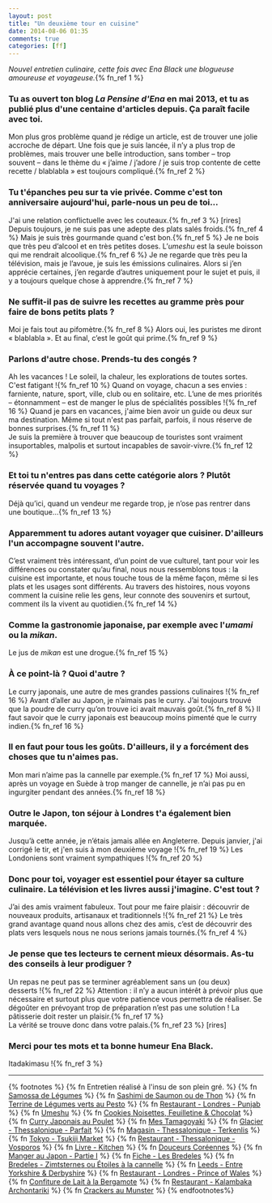 ```yaml
---
layout: post
title: "Un deuxième tour en cuisine"
date: 2014-08-06 01:35
comments: true
categories: [ff]
---
```

_Nouvel entretien culinaire, cette fois avec Ena Black une blogueuse amoureuse et voyageuse._{% fn_ref 1 %}
<!--more-->

### Tu as ouvert ton blog _La Pensine d'Ena_ en mai 2013, et tu as publié plus d'une centaine d'articles depuis. Ça paraît facile avec toi.

Mon plus gros problème quand je rédige un article, est de trouver une jolie accroche de départ. Une fois que je suis lancée, il n’y a plus trop de problèmes, mais trouver une belle introduction, sans tomber –&nbsp;trop souvent&nbsp;– dans le thème du «&nbsp;j’aime / j’adore / je suis trop contente de cette recette / blablabla&nbsp;» est toujours compliqué.{% fn_ref 2 %}

### Tu t'épanches peu sur ta vie privée. Comme c'est ton anniversaire aujourd'hui, parle-nous un peu de toi…

J'ai une relation conflictuelle avec les couteaux.{% fn_ref 3 %} [rires]  
Depuis toujours, je ne suis pas une adepte des plats salés froids.{% fn_ref 4 %}
Mais je suis très gourmande quand c'est bon.{% fn_ref 5 %}
Je ne bois que très peu d’alcool et en très petites doses. L’_umeshu_ est la seule boisson qui me rendrait alcoolique.{% fn_ref 6 %}
Je ne regarde que très peu la télévision, mais je l’avoue, je suis les émissions culinaires. Alors si j’en apprécie certaines, j’en regarde d’autres uniquement pour le sujet et puis, il y a toujours quelque chose à apprendre.{% fn_ref 7 %}

### Ne suffit-il pas de suivre les recettes au gramme près pour faire de bons petits plats&nbsp;?

Moi je fais tout au pifomètre.{% fn_ref 8 %}
Alors oui, les puristes me diront «&nbsp;blablabla&nbsp;».
Et au final, c’est le goût qui prime.{% fn_ref 9 %}

### Parlons d'autre chose. Prends-tu des congés&nbsp;?

Ah les vacances&nbsp;! Le soleil, la chaleur, les explorations de toutes sortes. C'est fatigant&nbsp;!{% fn_ref 10 %}
Quand on voyage, chacun a ses envies&nbsp;: farniente, nature, sport, ville, club ou en solitaire, etc. L’une de mes priorités –&nbsp;étonnamment&nbsp;– est de manger le plus de spécialités possibles&nbsp;!{% fn_ref 16 %}
Quand je pars en vacances, j'aime bien avoir un guide ou deux sur ma destination. Même si tout n'est pas parfait, parfois, il nous réserve de bonnes surprises.{% fn_ref 11 %}  
Je suis la première à trouver que beaucoup de touristes sont vraiment insuportables, malpolis et surtout incapables de savoir-vivre.{% fn_ref 12 %}

### Et toi tu n'entres pas dans cette catégorie alors&nbsp;? Plutôt réservée quand tu voyages&nbsp;?

Déjà qu’ici, quand un vendeur me regarde trop, je n’ose pas rentrer dans une boutique…{% fn_ref 13 %}

### Apparemment tu adores autant voyager que cuisiner. D'ailleurs l'un accompagne souvent l'autre.

C’est vraiment très intéressant, d’un point de vue culturel, tant pour voir les différences ou constater qu’au final, nous nous ressemblons tous&nbsp;: la cuisine est importante, et nous touche tous de la même façon, même si les plats et les usages sont différents. Au travers des histoires, nous voyons comment la cuisine relie les gens, leur connote des souvenirs et surtout, comment ils la vivent au quotidien.{% fn_ref 14 %}

### Comme la gastronomie japonaise, par exemple avec l'_umami_ ou la _mikan_.

Le jus de _mikan_ est une drogue.{% fn_ref 15 %}

### À ce point-là&nbsp;? Quoi d'autre&nbsp;?

Le curry japonais, une autre de mes grandes passions culinaires&nbsp;!{% fn_ref 16 %}
Avant d’aller au Japon, je n’aimais pas le curry. J’ai toujours trouvé que la poudre de curry qu’on trouve ici avait mauvais goût.{% fn_ref 8 %}
Il faut savoir que le curry japonais est beaucoup moins pimenté que le curry indien.{% fn_ref 16 %}

### Il en faut pour tous les goûts. D'ailleurs, il y a forcément des choses que tu n'aimes pas.

Mon mari n’aime pas la cannelle par exemple.{% fn_ref 17 %}
Moi aussi, après un voyage en Suède à trop manger de cannelle, je n’ai pas pu en ingurgiter pendant des années.{% fn_ref 18 %}

### Outre le Japon, ton séjour à Londres t'a également bien marquée.

Jusqu’à cette année, je n’étais jamais allée en Angleterre. Depuis janvier, j'ai corrigé le tir, et j'en suis à mon deuxième voyage&nbsp;!{% fn_ref 19 %}
Les Londoniens sont vraiment sympathiques&nbsp;!{% fn_ref 20 %}

### Donc pour toi, voyager est essentiel pour étayer sa culture culinaire. La télévision et les livres aussi j'imagine. C'est tout&nbsp;?

J’ai des amis vraiment fabuleux.
Tout pour me faire plaisir&nbsp;: découvrir de nouveaux produits, artisanaux et traditionnels&nbsp;!{% fn_ref 21 %}
Le très grand avantage quand nous allons chez des amis, c’est de découvrir des plats vers lesquels nous ne nous serions jamais tournés.{% fn_ref 4 %}

### Je pense que tes lecteurs te cernent mieux désormais. As-tu des conseils à leur prodiguer&nbsp;?

Un repas ne peut pas se terminer agréablement sans un (ou deux) desserts&nbsp;!{% fn_ref 22 %}
Attention&nbsp;: il n’y a aucun intérêt à prévoir plus que nécessaire et surtout plus que votre patience vous permettra de réaliser. Se dégoûter en prévoyant trop de préparation n’est pas une solution&nbsp;! La pâtisserie doit rester un plaisir.{% fn_ref 17 %}  
La vérité se trouve donc dans votre palais.{% fn_ref 23 %} [rires]

### Merci pour tes mots et ta bonne humeur Ena Black.

Itadakimasu&nbsp;!{% fn_ref 3 %}

***

{% footnotes %}
  {% fn Entretien réalisé à l'insu de son plein gré. %}
  {% fn <a href="http://www.la-pensine-ena.com/index.php/12-nourriture/amuse-bouche/42-samoussa-de-legumes">Samossa de Légumes</a> %}
  {% fn <a href="http://www.la-pensine-ena.com/index.php/12-nourriture/amuse-bouche/66-sashimi-de-saumon-ou-de-thon">Sashimi de Saumon ou de Thon</a> %}
  {% fn <a href="http://www.la-pensine-ena.com/index.php/11-nourriture/entree/92-terrine-de-legumes-verts-au-pesto">Terrine de Légumes verts au Pesto</a> %}
  {% fn <a href="http://www.la-pensine-ena.com/index.php/18-restaurant/83-restaurant-londres-punjab">Restaurant - Londres - Punjab</a> %}
  {% fn <a href="http://www.la-pensine-ena.com/index.php/15-boisson/44-umeshu">Umeshu</a> %}
  {% fn <a href="http://www.la-pensine-ena.com/index.php/19-nourriture/gateaux-individuels/40-cookies-noisettes-feuilletine-chocolat">Cookies Noisettes, Feuilletine & Chocolat</a> %}
  {% fn <a href="http://www.la-pensine-ena.com/index.php/9-nourriture/plat/59-curry-japonais-au-poulet">Curry Japonais au Poulet</a> %}
  {% fn <a href="http://www.la-pensine-ena.com/index.php/12-nourriture/amuse-bouche/45-mes-tamagoyaki">Mes Tamagoyaki</a> %}
  {% fn <a href="http://www.la-pensine-ena.com/index.php/18-restaurant/96-glacier-thessalonique-parfait">Glacier - Thessalonique - Parfait</a> %}
  {% fn <a href="http://www.la-pensine-ena.com/index.php/2-non-categorise/97-magasin-thessalonique-terkenlis">Magasin - Thessalonique - Terkenlis</a> %}
  {% fn <a href="http://www.la-pensine-ena.com/index.php/17-voyage/58-tokyo-tsukiji-market">Tokyo - Tsukiji Market</a> %}
  {% fn <a href="http://www.la-pensine-ena.com/index.php/18-restaurant/105-restaurant-thessalonique-vosporos">Restaurant - Thessalonique - Vosporos</a> %}
  {% fn <a href="http://www.la-pensine-ena.com/index.php/16-livre/52-livre-kitchen">Livre - Kitchen</a> %}
  {% fn <a href="http://www.la-pensine-ena.com/index.php/17-voyage/43-douceurs-coreennes">Douceurs Coréennes</a> %}
  {% fn <a href="http://www.la-pensine-ena.com/index.php/17-voyage/47-manger-au-japon-partie-i">Manger au Japon - Partie I</a> %}
  {% fn <a href="http://www.la-pensine-ena.com/index.php/19-nourriture/gateaux-individuels/61-fiche-les-bredeles">Fiche - Les Bredeles</a> %}
  {% fn <a href="http://www.la-pensine-ena.com/index.php/19-nourriture/gateaux-individuels/68-bredeles-zimtsternes-ou-etoiles-a-la-cannelle">Bredeles - Zimtsternes ou Étoiles à la cannelle</a> %}
  {% fn <a href="http://www.la-pensine-ena.com/index.php/17-voyage/95-leeds-entre-yorkshire-derbyshire">Leeds - Entre Yorkshire & Derbyshire</a> %}
  {% fn <a href="http://www.la-pensine-ena.com/index.php/18-restaurant/84-restaurant-londres-prince-of-wales">Restaurant - Londres - Prince of Wales</a> %}
  {% fn <a href="http://www.la-pensine-ena.com/index.php/20-ingredient/94-confiture-de-lait-a-la-bergamote">Confiture de Lait à la Bergamote</a> %}
  {% fn <a href="http://www.la-pensine-ena.com/index.php/18-restaurant/98-restaurant-kalambaka-archontariki">Restaurant - Kalambaka Archontariki</a> %}
  {% fn <a href="http://www.la-pensine-ena.com/index.php/12-nourriture/amuse-bouche/30-crackers-au-munster">Crackers au Munster</a> %}
{% endfootnotes%}